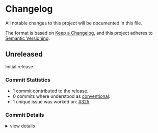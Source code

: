 # Changelog

All notable changes to this project will be documented in this file.

The format is based on [Keep a Changelog](https://keepachangelog.com/en/1.0.0/),
and this project adheres to [Semantic Versioning](https://semver.org/spec/v2.0.0.html).

## Unreleased

Initial release.

### Commit Statistics

<csr-read-only-do-not-edit/>

 - 1 commit contributed to the release.
 - 0 commits where understood as [conventional](https://www.conventionalcommits.org).
 - 1 unique issue was worked on: [#325](https://github.com/Byron/gitoxide/issues/325)

### Commit Details

<csr-read-only-do-not-edit/>

<details><summary>view details</summary>

 * **[#325](https://github.com/Byron/gitoxide/issues/325)**
    - empty crate for 'tix' tool ([`5427cf7`](https://github.com/Byron/gitoxide/commit/5427cf7f286eb0429c3164e697e96130daf2de39))
</details>

